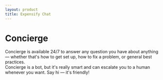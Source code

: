 ```yaml
---
layout: product
title: Expensify Chat
---
```


# Concierge

Concierge is available 24/7 to answer any question you have about anything — whether that's how to get set up, how to fix a problem, or general best practices.  
Concierge is a bot, but it's really smart and can escalate you to a human whenever you want. Say hi — it's friendly!
